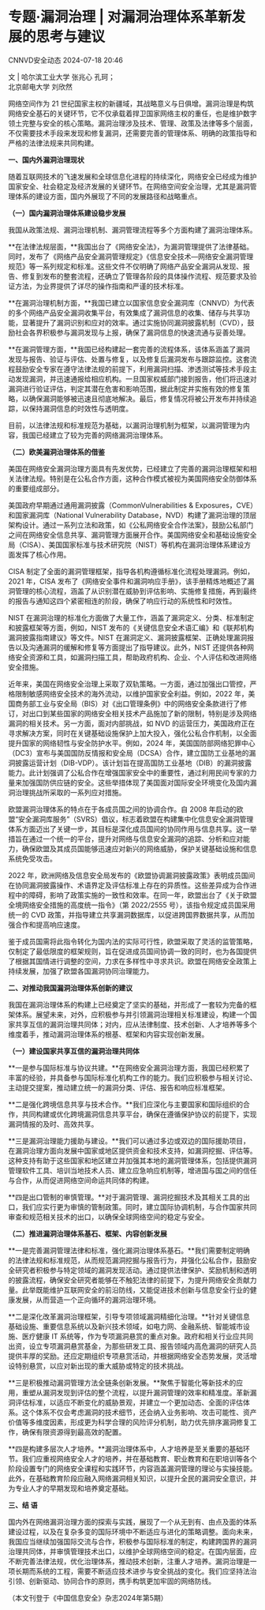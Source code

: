 #  专题·漏洞治理 | 对漏洞治理体系革新发展的思考与建议   
 CNNVD安全动态   2024-07-18 20:46  
  
文 | 哈尔滨工业大学 张兆心 孔珂；  
北京邮电大学 刘欣然  
  
网络空间作为 21 世纪国家主权的新疆域，其战略意义与日俱增。漏洞治理是构筑网络安全基石的关键环节，它不仅承载着捍卫国家网络主权的重任，也是维护数字领土完整与安全的核心策略。漏洞治理涉及技术、管理、政策及法律等多个层面，不仅需要技术手段来发现和修复漏洞，还需要完善的管理体系、明确的政策指导和严格的法律法规来共同构建。  
  
  
**一、国内外漏洞治理现状**  
  
随着互联网技术的飞速发展和全球信息化进程的持续深化，网络安全已经成为维护国家安全、社会稳定及经济发展的关键环节。在网络空间安全治理，尤其是漏洞管理体系的建设方面，国内外展现了不同的发展路径和战略重点。  
  
**（一）国内漏洞治理体系建设稳步发展**  
  
我国从政策法规、漏洞治理机制、漏洞管理流程等多个方面构建了漏洞治理体系。  
  
**在法律法规层面，**我国出台了《网络安全法》，为漏洞管理提供了法律基础。同时，发布了《网络产品安全漏洞管理规定》《信息安全技术—网络安全漏洞管理规范》等一系列规定和标准。这些文件不仅明确了网络产品安全漏洞从发现、报告、修复到发布的整套流程，还确立了管理各阶段的具体操作流程、规范要求及验证方法，为业界提供了详尽的操作指南和严谨的技术标准。  
  
**在漏洞治理机制方面，**我国已建立以国家信息安全漏洞库（CNNVD）为代表的多个网络产品安全漏洞收集平台，有效集成了漏洞信息的收集、储存与共享功能，显著提升了漏洞识别和应对的效率。通过实施协同漏洞披露机制（CVD），鼓励社会各界积极参与漏洞发现与上报，确保了漏洞信息的快速流通与妥善处理。  
  
**在漏洞管理方面，**我国已经构建起一套完善的流程体系，该体系涵盖了漏洞发现与报告、验证与评估、处置与修复，以及修复后漏洞发布与跟踪监控。这套流程鼓励安全专家在遵守法律法规的前提下，利用漏洞扫描、渗透测试等技术手段主动发现漏洞，并迅速通报给相应机构。一旦国家权威部门接到报告，他们将迅速对漏洞进行验证评估，判定其潜在危害和影响范围，据此制定并实施有效的修复策略，以确保漏洞能够被迅速且彻底地解决。最后，修复情况将被公开发布并持续追踪，以保持漏洞信息的时效性与透明度。  
  
目前，以法律法规和标准规范为基础，以漏洞治理机制为框架，以漏洞管理为内容，我国已经建立了较为完善的网络漏洞治理体系。  
  
**（二）欧美漏洞治理体系的借鉴**  
  
美国在网络安全漏洞治理方面具有先发优势，已经建立了完善的漏洞治理框架和相关法律法规。特别是在公私合作方面，这种合作模式被视为美国网络安全防御体系的重要组成部分。  
  
美国政府早期通过通用漏洞披露（CommonVulnerabilities & Exposures，CVE）和国家漏洞库（National Vulnerability Database，NVD）构建了漏洞治理的顶层架构设计。通过一系列立法和政策，如《公私网络安全合作法案》，鼓励公私部门之间在网络安全信息共享、漏洞管理方面展开合作。美国网络安全和基础设施安全局（CISA）、美国国家标准与技术研究院（NIST）等机构在漏洞治理体系建设方面发挥了核心作用。  
  
CISA 制定了全面的漏洞管理框架，指导各机构遵循标准化流程处理漏洞。例如，2021 年，CISA 发布了《网络安全事件和漏洞响应手册》，该手册精炼地概述了漏洞管理的核心流程，涵盖了从识别潜在威胁到评估影响、实施修复措施，再到最终的报告与通知这四个紧密相连的阶段，确保了响应行动的系统性和时效性。  
  
NIST 在漏洞治理的标准化方面做了大量工作，涵盖了漏洞定义、分类、标准制定和披露框架等方面，例如，NIST 发布的《关键信息安全术语汇编》和《联邦机构漏洞披露指南建议》等文件。NIST 在漏洞定义、漏洞披露框架、正确处理漏洞报告以及沟通漏洞的缓解和修复等方面提出了指导建议。此外，NIST 还提供各种网络安全资源和工具，如漏洞扫描工具，帮助政府机构、企业、个人评估和改进网络安全措施。  
  
近年来，美国在网络安全治理上采取了双轨策略。一方面，通过加强出口管控，严格限制敏感网络安全技术的海外流动，以维护国家安全利益。例如，2022 年，美国商务部工业与安全局（BIS）对《出口管理条例》中的网络安全条款进行了修订，对出口到某些国家的网络安全相关技术产品施加了新的限制，特别是涉及网络漏洞的相关技术。另一方面，面对内部挑战，如 NVD 的运营压力，美国政府正在寻求解决方案，同时在关键基础设施保护上加大投入，强化公私合作机制，以全面提升国家的网络韧性与安全防护水平。例如，2024 年，美国国防部网络犯罪中心（DC3）宣布与美国国防反情报和安全局（DCSA）合作，建立国防工业基地的漏洞披露运营计划（DIB-VDP）。该计划旨在提高国防工业基地（DIB）的漏洞披露能力。此计划强调了公私合作在增强国家安全中的重要性，通过利用民间专家的力量来加强国防供应链的安全。这些举措体现了美国面对国际安全环境变化及国内漏洞治理挑战所采取的一系列应对措施。  
  
欧盟漏洞治理体系的特点在于各成员国之间的协调合作。自 2008 年启动的欧盟“安全漏洞库服务”（SVRS）倡议，标志着欧盟在构建集中化信息安全漏洞管理体系方面迈出了关键一步，其目标是深化成员国间的协同作用与信息共享。这一举措旨在通过一个统一的平台，提升对网络与信息安全漏洞的追踪、分析和应对能力，确保欧盟及其成员国能够迅速应对新兴的网络威胁，保护关键基础设施和信息系统免受攻击。  
  
2022 年，欧洲网络及信息安全局发布的《欧盟协调漏洞披露政策》表明成员国间在协同漏洞披露操作、术语界定及评估标准上存在的异质性。这些差异成为合作进程中的障碍，影响了政策实施的一致性和效率。在同一年，欧盟出台了《关于欧盟全境网络安全措施的高度统一指令》（第 2022/2555 号），该指令规定成员国采用统一的 CVD 政策，并指导建立共享漏洞数据库，以促进跨国界数据共享，从而加强合作和提高响应速度。  
  
鉴于成员国需将此指令转化为国内法的实际可行性，欧盟采取了灵活的监管策略，仅制定了最低限度的框架规则，旨在促进成员国间协调一致的同时，也为各国提供了根据其国情进行调整的空间，力求在多样性中寻求共识。欧盟在网络安全政策上持续发展，加强了欧盟各国漏洞协同治理能力。  
  
  
**二、对推动我国漏洞治理体系创新的建议**  
  
我国在漏洞治理体系的构建上已经奠定了坚实的基础，并形成了一套较为完备的框架体系。展望未来，对外，应积极参与并引领漏洞治理相关标准建设，构建一个国家共享互信的漏洞治理共同体；对内，应从法律制度、技术创新、人才培养等多个维度着手，推动漏洞治理体系的根基、框架和内容实现创新发展。  
  
**（一）建设国家共享互信的漏洞治理共同体**  
  
**一是参与国际标准与协议共建。**在网络安全漏洞治理方面，我国已经积累了丰富的经验，并具备参与国际标准化机构工作的能力。我们应积极参与相关讨论、主动提交提案，推动建立统一的漏洞分类、评估、报告和响应标准框架。  
  
**二是强化跨境信息共享与技术合作。**我们应深化与主要国家和国际组织的合作，共同构建或优化跨境漏洞信息共享平台，确保在遵循保护协议的前提下，实现漏洞情报的及时、高效共享。  
  
**三是漏洞治理能力援助与建设。**我们可以通过多边或双边的国际援助项目，在漏洞治理方面向发展中国家或地区提供资金和技术支持，如漏洞挖掘、评估等。这种支持有助于这些国家和地区建立并加强其本地的漏洞管理体系，包括提供漏洞管理软件工具、培训当地技术人员、建立应急响应机制等，增进国与国之间的信任与合作，从而促进网络空间命运共同体的构建。  
  
**四是出口管制的审慎管理。**对于漏洞管理、漏洞挖掘技术及其相关工具的出口，我们应实行更为审慎的管制政策。同时，建立国际协调机制，与合作国家共同审查和规范相关技术的出口，以确保全球网络空间的稳定与安全。  
  
**（二）推进漏洞治理体系基石、框架、内容创新发展**  
  
**一是完善漏洞管理法律和标准，强化漏洞治理体系基石。**我们需要制定明确的法律法规和标准规范，从而规范漏洞挖掘与报告行为，并强化公私合作，鼓励安全研究者积极参与特定领域的漏洞发现活动。通过提供法律保护、奖励机制和透明的披露流程，确保安全研究者能够在不触犯法律的前提下，为提升网络安全贡献力量。此举既能维护互联网安全的前沿防线，又能促进技术创新与信息安全行业的健康发展，从而营造一个正向循环的漏洞治理环境。  
  
**二是深化改革漏洞治理框架，引导专项领域漏洞精细化治理。**针对关键信息基础设施、重要信息系统以及新兴技术领域，如电力网、金融系统、智能城市设施、医疗健康 IT 系统等，作为专项漏洞悬赏的重点对象。政府和相关行业应共同出资，设立专项漏洞悬赏基金，为那些研发工具、报告领域内高危漏洞的研究人员提供丰厚的奖励。还应定期组织专项悬赏活动，并根据网络安全态势发展，灵活增设特别悬赏，以应对新出现的重大威胁或特定的技术挑战。  
  
**三是积极推动漏洞管理方法全链条创新发展。**聚焦于智能化等新技术的应用，重塑从漏洞发现到评估的整个流程，以提升漏洞管理的效率和精准度。革新漏洞评估标准，以适应不断变化的威胁景观，并建立一个更加动态、全面的评估体系。这个体系不仅会考虑漏洞的技术细节，还会纳入业务影响、攻击可能性、资产价值等多维度因素，形成更为科学合理的风险评分机制，助力优先排序漏洞修复工作，确保有限资源得到最高效的配置。  
  
**四是构建多层次人才培养。**漏洞治理体系中，人才培养是至关重要的基础环节。我们应重视网络安全人才的培养，并在基础教育、职业教育和在职培训等各个阶段设置专门的网络安全课程和实践环节，内容涵盖漏洞管理的理论与实操技能。此外，在基础教育阶段应融入网络漏洞相关知识，以提升全民的漏洞安全意识，并为专业人才的早期发现和培养奠定基础。  
  
  
**三、结 语**  
  
国内外在网络漏洞治理方面的探索与实践，展现了一个从无到有、由点及面的体系建设过程，以及在复杂多变的国际环境中不断适应与进化的策略调整。面向未来，我国应当继续加强国际交流与合作，积极参与国际标准的制定，构建跨国界的漏洞治理共同体，并审慎管理技术出口，以维护全球网络空间的稳定。在国内层面，应不断完善法律法规，优化治理体系，推动技术创新，注重人才培养。漏洞治理是一项长期而系统的工程，需要不断适应技术进步与安全挑战的变化。我们应坚持法治引领、创新驱动、协同合作的原则，携手构筑更加牢固的网络防线。  
  
（本文刊登于《中国信息安全》杂志2024年第5期）  
  
  
